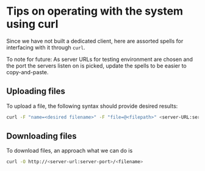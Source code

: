 # Tips on operating with the system using curl
Since we have not built a dedicated client, here are assorted spells for
interfacing with it through `curl`.

To note for future: As server URLs for testing environment are chosen and the
port the servers listen on is picked, update the spells to be easier to
copy-and-paste.

## Uploading files
To upload a file, the following syntax should provide desired results:
```bash
curl -F "name=<desired filename>" -F "file=@<filepath>" <server-URL:server-port>
```

## Downloading files
To download files, an approach what we can do is
```bash
curl -O http://<server-url:server-port>/<filename>
```
